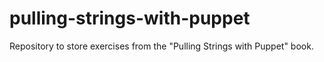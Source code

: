 pulling-strings-with-puppet
===========================

Repository to store exercises from the "Pulling Strings with Puppet" book.
